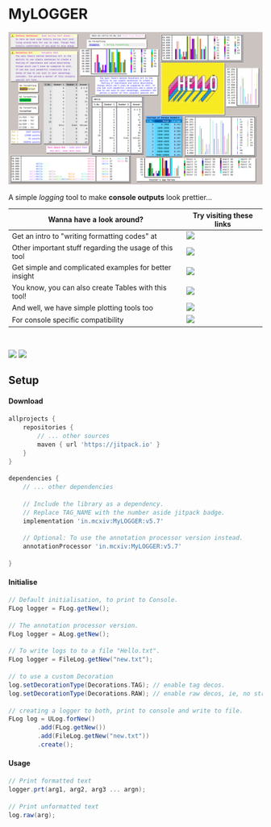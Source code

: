 # MyLOGGER

![Collage](src/docs/resources/images/collage.png)

A simple _logging_ tool to make **console outputs** look prettier...

| Wanna have a look around?                              | Try visiting these links                                                                                       |
|--------------------------------------------------------|----------------------------------------------------------------------------------------------------------------|
| Get an intro to "writing formatting codes" at          | [![](https://img.shields.io/badge/Logger-Instructions-yellow)](src/main/md/WRITING_A_FORMAT_FOR_DECORATION.md) |
| Other important stuff regarding the usage of this tool | [![](https://img.shields.io/badge/Logger-Stuff-cyan)](src/main/md/OTHER_IMPORTANT_THINGS.md)                   |
| Get simple and complicated examples for better insight | [![](https://img.shields.io/badge/Logger-Examples-orange)](src/main/md/LOGGER_EXAMPLES.md)                     |
| You know, you can also create Tables with this tool!   | [![](https://img.shields.io/badge/Tables-Examples-green)](src/main/md/TABLE_EXAMPLES.md)                       |
| And well, we have simple plotting tools too            | [![](https://img.shields.io/badge/Plotting-Examples-red)](src/main/md/PLOTTING.md)                             |
| For console specific compatibility                     | [![](https://img.shields.io/badge/Console-Compatibility-purple)](src/main/md/SUPPORT.md)                       |

<br />

[![](https://jitpack.io/v/Minecraftian14/MyLOGGER.svg)](https://jitpack.io/#Minecraftian14/MyLOGGER)
[![](https://img.shields.io/discord/872811194170347520?color=%237289da&logoColor=%23424549)](https://discord.gg/Ar6Zuj2m82)

## Setup

#### Download

```groovy
allprojects {
    repositories {
        // ... other sources
        maven { url 'https://jitpack.io' }
    }
}

dependencies {
    // ... other dependencies

    // Include the library as a dependency. 
    // Replace TAG_NAME with the number aside jitpack badge.
    implementation 'in.mcxiv:MyLOGGER:v5.7'

    // Optional: To use the annotation processor version instead.
    annotationProcessor 'in.mcxiv:MyLOGGER:v5.7'

}
```

#### Initialise

```groovy
// Default initialisation, to print to Console.
FLog logger = FLog.getNew();

// The annotation processor version.
FLog logger = ALog.getNew();

// To write logs to to a file "Hello.txt".
FLog logger = FileLog.getNew("new.txt");

// to use a custom Decoration
log.setDecorationType(Decorations.TAG); // enable tag decos.
log.setDecorationType(Decorations.RAW); // enable raw decos, ie, no strange characters.

// creating a logger to both, print to console and write to file.
FLog log = ULog.forNew()
        .add(FLog.getNew())
        .add(FileLog.getNew("new.txt"))
        .create();
```

#### Usage

```groovy
// Print formatted text 
logger.prt(arg1, arg2, arg3 ... argn);

// Print unformatted text
log.raw(arg);
```
